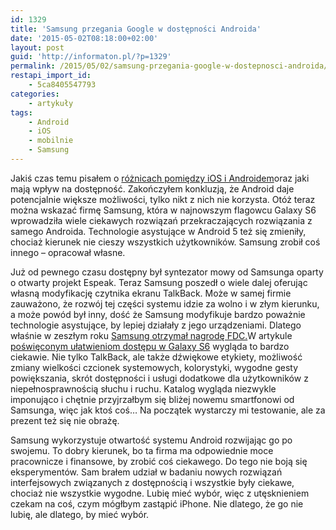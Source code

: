 ```yaml
---
id: 1329
title: 'Samsung przegania Google w dostępności Androida'
date: '2015-05-02T08:18:00+02:00'
layout: post
guid: 'http://informaton.pl/?p=1329'
permalink: /2015/05/02/samsung-przegania-google-w-dostepnosci-androida/
restapi_import_id:
    - 5ca8405547793
categories:
    - artykuły
tags:
    - Android
    - iOS
    - mobilnie
    - Samsung
---
```


Jakiś czas temu pisałem o [różnicach pomiędzy iOS i Androidem](http://informaton.pl/artykuly/dostepne-smartfony-czyli-jaki-maja-wybr-niewidomi-uzytkownicy/)oraz jaki mają wpływ na dostępność. Zakończyłem konkluzją, że Android daje potencjalnie większe możliwości, tylko nikt z nich nie korzysta. Otóż teraz można wskazać firmę Samsung, która w najnowszym flagowcu Galaxy S6 wprowadziła wiele ciekawych rozwiązań przekraczających rozwiązania z samego Androida. Technologie asystujące w Android 5 też się zmieniły, chociaż kierunek nie cieszy wszystkich użytkowników. Samsung zrobił coś innego – opracował własne.

Już od pewnego czasu dostępny był syntezator mowy od Samsunga oparty o otwarty projekt Espeak. Teraz Samsung poszedł o wiele dalej oferując własną modyfikację czytnika ekranu TalkBack. Może w samej firmie zauważono, że rozwój tej części systemu idzie za wolno i w złym kierunku, a może powód był inny, dość że Samsung modyfikuje bardzo poważnie technologie asystujące, by lepiej działały z jego urządzeniami. Dlatego właśnie w zeszłym roku [Samsung otrzymał nagrodę FDC.](http://www.fdc.org.pl/laureaci-konkursu-otwarta-cyberprzestrzen-2014-nagrodzeni/)W artykule [poświęconym ułatwieniom dostępu w Galaxy S6](http://mobilizer.instapaper.com/m?u=http://feedproxy.google.com/~r/androidcentral/~3/Juuq_UaSkVw/story01.htm&utm_content=buffer41c6a&utm_medium=social&utm_source=twitter.com&utm_campaign=buffer) wygląda to bardzo ciekawie. Nie tylko TalkBack, ale także dźwiękowe etykiety, możliwość zmiany wielkości czcionek systemowych, kolorystyki, wygodne gesty powiększania, skrót dostępności i usługi dodatkowe dla użytkowników z niepełnosprawnością słuchu i ruchu. Katalog wygląda niezwykle imponująco i chętnie przyjrzałbym się bliżej nowemu smartfonowi od Samsunga, więc jak ktoś coś… Na początek wystarczy mi testowanie, ale za prezent też się nie obrażę.

Samsung wykorzystuje otwartość systemu Android rozwijając go po swojemu. To dobry kierunek, bo ta firma ma odpowiednie moce pracownicze i finansowe, by zrobić coś ciekawego. Do tego nie boją się eksperymentów. Sam brałem udział w badaniu nowych rozwiązań interfejsowych związanych z dostępnością i wszystkie były ciekawe, chociaż nie wszystkie wygodne. Lubię mieć wybór, więc z utęsknieniem czekam na coś, czym mógłbym zastąpić iPhone. Nie dlatego, że go nie lubię, ale dlatego, by mieć wybór.